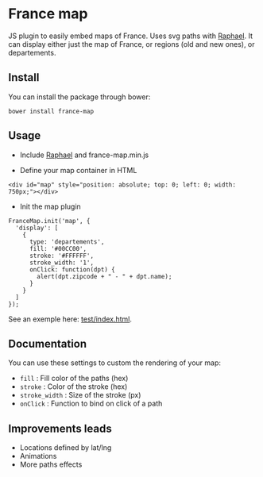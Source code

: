 # France map

JS plugin to easily embed maps of France.
Uses svg paths with [Raphael](https://github.com/DmitryBaranovskiy/raphael).
It can display either just the map of France, or regions (old and new ones), or departements.

## Install
You can install the package through bower:
```
bower install france-map
```

## Usage

- Include [Raphael](https://github.com/DmitryBaranovskiy/raphael) and france-map.min.js

- Define your map container in HTML
```
<div id="map" style="position: absolute; top: 0; left: 0; width: 750px;"></div>
```

- Init the map plugin
```
FranceMap.init('map', {
  'display': [
    {
      type: 'departements',
      fill: '#00CC00',
      stroke: '#FFFFFF',
      stroke_width: '1',
      onClick: function(dpt) {
        alert(dpt.zipcode + " - " + dpt.name);
      }
    }
  ]
});
```

See an exemple here: [test/index.html](https://github.com/ctsd/france-map/blob/master/test/index.html).

## Documentation

You can use these settings to custom the rendering of your map:
- `fill` : Fill color of the paths (hex)
- `stroke` : Color of the stroke (hex)
- `stroke_width` : Size of the stroke (px)
- `onClick` : Function to bind on click of a path

## Improvements leads
+ Locations defined by lat/lng
+ Animations
+ More paths effects
